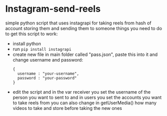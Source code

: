 # Instagram-send-reels
simple python script that uses instagrapi for taking reels from hash of account storing them and sending them to someone
things you need to do to get this script to work:
- install python
- run ```pip install instagrapi```
- create new file in main folder called "pass.json", paste this into it and change username and password:
  ```
  {
    username : "your-username",
    password : "your-password"
  }
  ```
- edit the script and in the var receiver you set the username of the person you want to sent to and in users you set the accounts you want to take reels from
you can also change in getUserMedia() how many videos to take and store before taking the new ones
